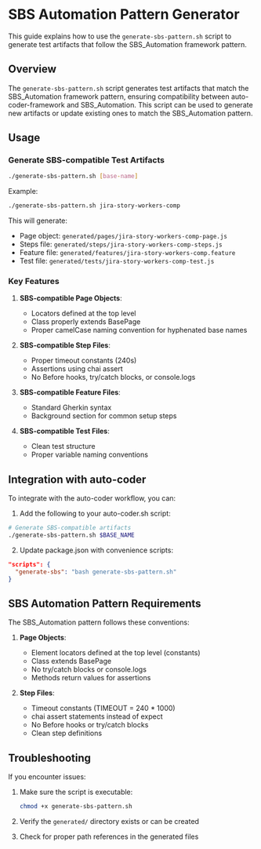 # SBS Automation Pattern Generator

This guide explains how to use the `generate-sbs-pattern.sh` script to generate test artifacts that follow the SBS_Automation framework pattern.

## Overview

The `generate-sbs-pattern.sh` script generates test artifacts that match the SBS_Automation framework pattern, ensuring compatibility between auto-coder-framework and SBS_Automation. This script can be used to generate new artifacts or update existing ones to match the SBS_Automation pattern.

## Usage

### Generate SBS-compatible Test Artifacts

```bash
./generate-sbs-pattern.sh [base-name]
```

Example:
```bash
./generate-sbs-pattern.sh jira-story-workers-comp
```

This will generate:
- Page object: `generated/pages/jira-story-workers-comp-page.js`
- Steps file: `generated/steps/jira-story-workers-comp-steps.js`
- Feature file: `generated/features/jira-story-workers-comp.feature`
- Test file: `generated/tests/jira-story-workers-comp-test.js`

### Key Features

1. **SBS-compatible Page Objects**:
   - Locators defined at the top level
   - Class properly extends BasePage
   - Proper camelCase naming convention for hyphenated base names

2. **SBS-compatible Step Files**:
   - Proper timeout constants (240s)
   - Assertions using chai assert
   - No Before hooks, try/catch blocks, or console.logs

3. **SBS-compatible Feature Files**:
   - Standard Gherkin syntax
   - Background section for common setup steps

4. **SBS-compatible Test Files**:
   - Clean test structure
   - Proper variable naming conventions

## Integration with auto-coder

To integrate with the auto-coder workflow, you can:

1. Add the following to your auto-coder.sh script:
```bash
# Generate SBS-compatible artifacts
./generate-sbs-pattern.sh $BASE_NAME
```

2. Update package.json with convenience scripts:
```json
"scripts": {
  "generate-sbs": "bash generate-sbs-pattern.sh"
}
```

## SBS Automation Pattern Requirements

The SBS_Automation pattern follows these conventions:

1. **Page Objects**:
   - Element locators defined at the top level (constants)
   - Class extends BasePage
   - No try/catch blocks or console.logs
   - Methods return values for assertions

2. **Step Files**:
   - Timeout constants (TIMEOUT = 240 * 1000)
   - chai assert statements instead of expect
   - No Before hooks or try/catch blocks
   - Clean step definitions

## Troubleshooting

If you encounter issues:

1. Make sure the script is executable:
   ```bash
   chmod +x generate-sbs-pattern.sh
   ```

2. Verify the `generated/` directory exists or can be created

3. Check for proper path references in the generated files
